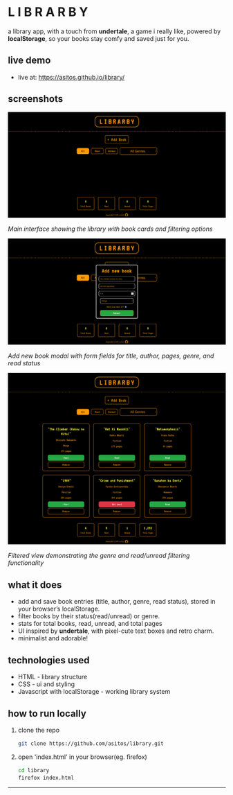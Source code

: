 # L I B R A R B Y 

a library app, with a touch from **undertale**, a game i really like, powered by **localStorage**, so your books stay comfy and saved just for you. 

## live demo

- live at: https://asitos.github.io/library/

## screenshots

<img src="./screenshots/librarbyScreenshot1.png" alt="LIBRARBY Main Interface" width="800">

*Main interface showing the library with book cards and filtering options*

<img src="./screenshots/librarbyScreenshot2.png" alt="LIBRARBY Add Book Modal" width="800">

*Add new book modal with form fields for title, author, pages, genre, and read status*

<img src="./screenshots/librarbyScreenshot3.png" alt="LIBRARBY Filtered View" width="800">

*Filtered view demonstrating the genre and read/unread filtering functionality*

## what it does 
- add and save book entries (title, author, genre, read status), stored in your browser’s localStorage.
- filter books by their status(read/unread) or genre.
- stats for total books, read, unread, and total pages
- UI inspired by **undertale**, with pixel-cute text boxes and retro charm.
- minimalist and adorable!

## technologies used
- HTML - library structure
- CSS - ui and styling
- Javascript with localStorage - working library system

## how to run locally
1. clone the repo  

    ```bash
   git clone https://github.com/asitos/library.git
   ```

2. open 'index.html' in your browser(eg. firefox)
    ```bash
    cd library
    firefox index.html
    ```
---

